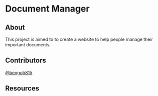 # Document Manager

## About

This project is aimed to to create a website to help people manage their important documents.

## Contributors

[@bengoh815](https://github.com/bengoh815)

## Resources
